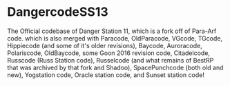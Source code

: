 # DangercodeSS13
The Official codebase of Danger Station 11, which is a fork off of Para-Arf code. which is also merged with Paracode, OldParacode, VGcode, TGcode, Hippiecode (and some of it's older revisions), Baycode, Auroracode, Polariscode, OldBaycode, some Goon 2016 revision code, Citadelcode, Russcode (Russ Station code), Russelcode (and what remains of BestRP that was archived by that fork and Shadoo), SpacePunchcode (both old and new), Yogstation code, Oracle station code, and Sunset station code!
